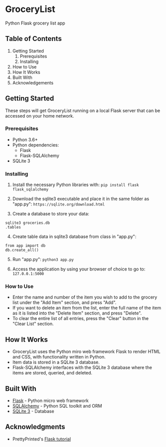 # GroceryList
Python Flask grocery list app

## Table of Contents
1. Getting Started
    1. Prerequisites
    2. Installing
2. How to Use
3. How It Works
4. Built With
5. Acknowledgements

## Getting Started
These steps will get GroceryList running on a local Flask server that can be accessed on your home network.

### Prerequisites
- Python 3.6+
- Python dependencies:
    - Flask
    - Flask-SQLAlchemy
- SQLite 3

### Installing
1. Install the necessary Python libraries with:
`pip install flask flask_sqlalchemy`

2. Download the sqlite3 executable and place it in the same folder as "app.py":
`https://sqlite.org/download.html`

3. Create a database to store your data:
```
sqlite3 groceries.db
.tables
```

4. Create table data in sqlite3 database from class in "app.py":
```
from app import db
db.create_all()
```

5. Run "app.py":
`python3 app.py`

6. Access the application by using your browser of choice to go to:
`127.0.0.1:5000`

### How to Use
- Enter the name and number of the item you wish to add to the grocery list under the "Add Item" section, and press "Add".
- If you want to delete an item from the list, enter the full name of the item as it is listed into the "Delete Item" section, and press "Delete".
- To clear the entire list of all entries, press the "Clear" button in the "Clear List" section.

## How It Works
- GroceryList uses the Python miro web framework Flask to render HTML and CSS, with functionality written in Python.
- Item data is stored in a SQLite 3 database.
- Flask-SQLAlchemy interfaces with the SQLite 3 database where the items are stored, queried, and deleted.


## Built With
- [Flask](https://flask.palletsprojects.com/en/1.1.x/) - Python micro web framework
- [SQLAlchemy](https://www.sqlalchemy.org/) - Python SQL toolkit and ORM
- [SQLite 3](https://sqlite.org/index.html) - Database

## Acknowledgments
- PrettyPrinted's [Flask tutorial](https://youtu.be/lWA0GgUN8kg)